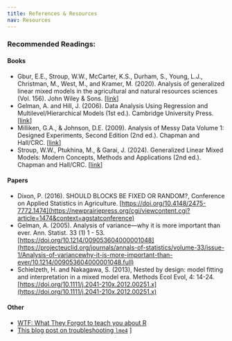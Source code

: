 ```yaml
---
title: References & Resources
nav: Resources
---
```


### Recommended Readings:  

#### Books 

- Gbur, E.E., Stroup, W.W., McCarter, K.S., Durham, S., Young, L.J., Christman, M., West, M., and Kramer, M. (2020). Analysis of generalized linear mixed models in the agricultural and natural resources sciences (Vol. 156). John Wiley & Sons. [[link](https://www.wiley.com/en-us/Analysis+of+Generalized+Linear+Mixed+Models+in+the+Agricultural+and+Natural+Resources+Sciences-p-9780891181828)]
-	Gelman, A. and Hill, J. (2006). Data Analysis Using Regression and Multilevel/Hierarchical Models (1st ed.). Cambridge University Press. [[link](https://www.amazon.com/Analysis-Regression-Multilevel-Hierarchical-Models/dp/052168689X/ref=pd_lpo_sccl_3/131-3172861-4727912?pd_rd_w=mjiqJ&content-id=amzn1.sym.4c8c52db-06f8-4e42-8e56-912796f2ea6c&pf_rd_p=4c8c52db-06f8-4e42-8e56-912796f2ea6c&pf_rd_r=G0DJKJDQA9GM5S2RABKA&pd_rd_wg=Apa9i&pd_rd_r=e8be25f9-32fa-442e-a7e6-e51f94e5d229&pd_rd_i=052168689X&psc=1)]
-	Milliken, G.A., & Johnson, D.E. (2009). Analysis of Messy Data Volume 1: Designed Experiments, Second Edition (2nd ed.). Chapman and Hall/CRC. [[link](https://doi.org/10.1201/EBK1584883340)]
-	Stroup, W.W., Ptukhina, M., & Garai, J. (2024). Generalized Linear Mixed Models: Modern Concepts, Methods and Applications (2nd ed.). Chapman and Hall/CRC. [[link](https://www.routledge.com/Generalized-Linear-Mixed-Models-Modern-Concepts-Methods-and-Applications/Stroup-Ptukhina-Garai/p/book/9781498755566?srsltid=AfmBOop80SBSwTFMCIzkiTtYe-5uir_Xnw2KVZxa1oXb4LJWrLRx0Wwq)]

#### Papers  

- Dixon, P. (2016). SHOULD BLOCKS BE FIXED OR RANDOM?, Conference on Applied Statistics in Agriculture. [https://doi.org/10.4148/2475-7772.1474](https://newprairiepress.org/cgi/viewcontent.cgi?article=1474&context=agstatconference)
- Gelman, A. (2005). Analysis of variance—why it is more important than ever. Ann. Statist. 33 (1) 1 - 53. [https://doi.org/10.1214/009053604000001048](https://projecteuclid.org/journals/annals-of-statistics/volume-33/issue-1/Analysis-of-variancewhy-it-is-more-important-than-ever/10.1214/009053604000001048.full)
- Schielzeth, H. and Nakagawa, S. (2013), Nested by design: model fitting and interpretation in a mixed model era. Methods Ecol Evol, 4: 14-24. [https://doi.org/10.1111/j.2041-210x.2012.00251.x](https://doi.org/10.1111/j.2041-210x.2012.00251.x)

#### Other 

- [WTF: What They Forgot to teach you about R](https://rstats.wtf/)
- [This blog post on troubleshooting `lme4`](https://rstudio-pubs-static.s3.amazonaws.com/33653_57fc7b8e5d484c909b615d8633c01d51.html) ]   
